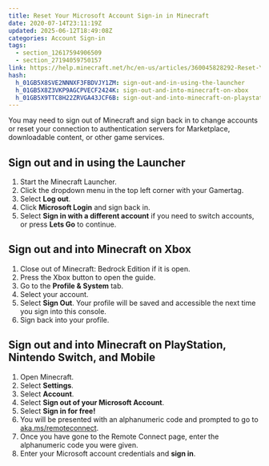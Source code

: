 ```yaml
---
title: Reset Your Microsoft Account Sign-in in Minecraft
date: 2020-07-14T23:11:19Z
updated: 2025-06-12T18:49:08Z
categories: Account Sign-in
tags:
  - section_12617594906509
  - section_27194059750157
link: https://help.minecraft.net/hc/en-us/articles/360045828292-Reset-Your-Microsoft-Account-Sign-in-in-Minecraft
hash:
  h_01GB5X8SVE2NNNXF3FBDVJY1ZM: sign-out-and-in-using-the-launcher
  h_01GB5X8Z3VKP9AGCPVECF2424K: sign-out-and-into-minecraft-on-xbox
  h_01GB5X9TTC8H22ZRVGA43JCF6B: sign-out-and-into-minecraft-on-playstation-nintendo-switch-and-mobile
---
```


You may need to sign out of Minecraft and sign back in to change accounts or reset your connection to authentication servers for Marketplace, downloadable content, or other game services.

## Sign out and in using the Launcher

1.  Start the Minecraft Launcher.
2.  Click the dropdown menu in the top left corner with your Gamertag.
3.  Select **Log out**.
4.  Click **Microsoft Login** and sign back in.
5.  Select **Sign in with a different account** if you need to switch accounts, or press **Lets Go** to continue.

## Sign out and into Minecraft on Xbox

1.  Close out of Minecraft: Bedrock Edition if it is open.
2.  Press the Xbox button to open the guide.
3.  Go to the **Profile & System** tab.
4.  Select your account.
5.  Select **Sign Out**. Your profile will be saved and accessible the next time you sign into this console.
6.  Sign back into your profile.

## Sign out and into Minecraft on PlayStation, Nintendo Switch, and Mobile

1.  Open Minecraft.
2.  Select **Settings**.
3.  Select **Account**.
4.  Select **Sign out of your Microsoft Account**.
5.  Select **Sign in for free!**
6.  You will be presented with an alphanumeric code and prompted to go to [aka.ms/remoteconnect](https://aka.ms/remoteconnect).
7.  Once you have gone to the Remote Connect page, enter the alphanumeric code you were given.
8.  Enter your Microsoft account credentials and **sign in**.

